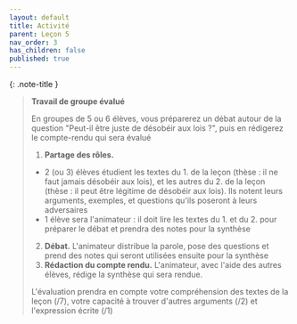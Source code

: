 ```yaml
---
layout: default
title: Activité
parent: Leçon 5
nav_order: 3
has_children: false
published: true
---
```


{: .note-title }
>**Travail de groupe évalué**
>
> En groupes de 5 ou 6 élèves, vous préparerez un débat autour de la question "Peut-il être juste de désobéir aux lois ?", puis en rédigerez le compte-rendu qui sera évalué  
>
>1. **Partage des rôles.**
>- 2 (ou 3) élèves étudient les textes du 1. de la leçon (thèse : il ne faut jamais désobéir aux lois), et les autres du 2. de la leçon (thèse : il peut être légitime de désobéir aux lois). Ils notent leurs arguments, exemples, et questions qu'ils poseront à leurs adversaires
>- 1 élève sera l'animateur : il doit lire les textes du 1. et du 2. pour préparer le débat et prendra des notes pour la synthèse
>2. **Débat.** L'animateur distribue la parole, pose des questions et prend des notes qui seront utilisées ensuite pour la synthèse
>3. **Rédaction du compte rendu.** L'animateur, avec l'aide des autres élèves, rédige la synthèse qui sera rendue.
>
>L'évaluation prendra en compte votre compréhension des textes de la leçon (/7), votre capacité à trouver d'autres arguments (/2) et l'expression écrite (/1)

